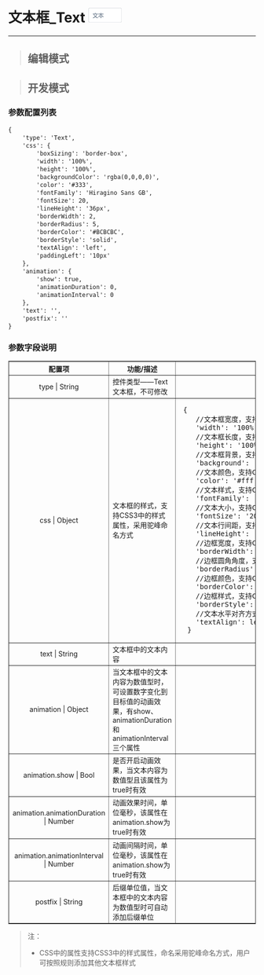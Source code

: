 # 文本框\_Text ![](/assets/text.png)

---
> ## 编辑模式

> ## 开发模式

### 参数配置列表

```
{
	'type': 'Text',
	'css': {
		'boxSizing': 'border-box',
		'width': '100%',
		'height': '100%',
		'backgroundColor': 'rgba(0,0,0,0)',
		'color': '#333',
		'fontFamily': 'Hiragino Sans GB',
		'fontSize': 20,
		'lineHeight': '36px',
		'borderWidth': 2,
		'borderRadius': 5,
		'borderColor': '#BCBCBC',
		'borderStyle': 'solid',
		'textAlign': 'left',
		'paddingLeft': '10px'
	},
	'animation': {
		'show': true,
		'animationDuration': 0,
		'animationInterval': 0
	},
	'text': '',
	'postfix': ''
}
```

### 参数字段说明

<table border="1">
<tr>
	<th width="15%">配置项</th>
	<th width="30%">功能/描述</th>
	<th>可选参数</th>
</tr>
<tr>
	<td align="center">type | String</td>
	<td>控件类型——Text文本框，不可修改</td>
	<td align="center">Text</td>
</tr>
<tr>
	<td align="center">css | Object</td>
	<td>文本框的样式，支持CSS3中的样式属性，采用驼峰命名方式</td>
	<td><pre> {
	//文本框宽度，支持CSS3中width的参数值
	'width': '100%',
	//文本框长度，支持CSS3中height的参数值
	'height': '100%',
	//文本框背景，支持CSS3中background的参数值
	'background': 'none',
	//文本颜色，支持CSS3中颜色的参数值
	'color': '#fff',
	//文本样式，支持CSS3中font-family的参数值
	'fontFamily': 'Hiragino Sans GB',
	//文本大小，支持CSS3中font-size的参数值
	'fontSize': '20px',
	//文本行间距，支持CSS3中line-height的参数值
	'lineHeight': '36px',
	//边框宽度，支持CSS3中border-width的参数值
	'borderWidth': '2px',
	//边框圆角角度，支持CSS3中border-radius的参数值
	'borderRadius': '5px',
	//边框颜色，支持CSS3中颜色的参数值
	'borderColor': '#BCBCBC',
	//边框样式，支持CSS3中boder-style的参数值
	'borderStyle': 'solid',
	//文本水平对齐方式，支持CSS3中text-align的参数值
	'textAlign': left
  }</pre></td>
</tr>
<tr>
	<td align="center">text | String</td>
	<td>文本框中的文本内容</td>
	<td></td>
</tr>
<tr>
	<td align="center">animation | Object</td>
	<td>当文本框中的文本内容为数值型时，可设置数字变化到目标值的动画效果，有show、animationDuration和animationInterval三个属性</td>
	<td></td>
</tr>
<tr>
	<td align="center">animation.show | Bool</td>
	<td>是否开启动画效果，当文本内容为数值型且该属性为true时有效</td>
	<td></td>
</tr>
<tr>
	<td align="center">animation.animationDuration | Number</td>
	<td>动画效果时间，单位毫秒，该属性在animation.show为true时有效</td>
	<td></td>
</tr>
<tr>
	<td align="center">animation.animationInterval | Number</td>
	<td>动画间隔时间，单位毫秒，该属性在animation.show为true时有效</td>
	<td></td>
</tr>
<tr>
	<td align="center">postfix | String</td>
	<td>后缀单位值，当文本框中的文本内容为数值型时可自动添加后缀单位</td>
	<td></td>
</tr>
</table>

> 注：
>
> * CSS中的属性支持CSS3中的样式属性，命名采用驼峰命名方式，用户可按照规则添加其他文本框样式




